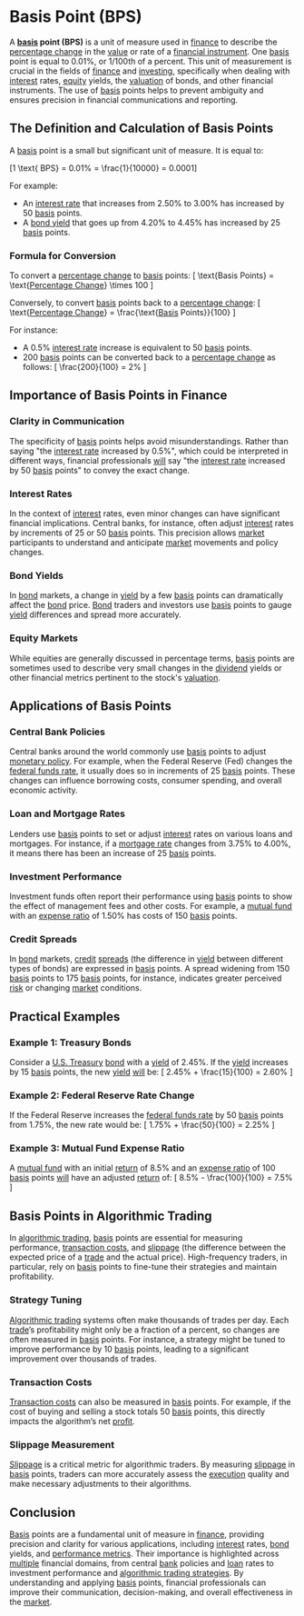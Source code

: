# Basis Point (BPS)

A **[basis](../b/basis.md) point (BPS)** is a unit of measure used in [finance](../f/finance.md) to describe the [percentage change](../p/percentage_change.md) in the [value](../v/value.md) or rate of a [financial instrument](../f/financial_instrument.md). One [basis](../b/basis.md) point is equal to 0.01%, or 1/100th of a percent. This unit of measurement is crucial in the fields of [finance](../f/finance.md) and [investing](../i/investing.md), specifically when dealing with [interest](../i/interest.md) rates, [equity](../e/equity.md) yields, the [valuation](../v/valuation.md) of bonds, and other financial instruments. The use of [basis](../b/basis.md) points helps to prevent ambiguity and ensures precision in financial communications and reporting.

## The Definition and Calculation of Basis Points

A [basis](../b/basis.md) point is a small but significant unit of measure. It is equal to:

\[1 \text{ BPS} = 0.01\% = \frac{1}{10000} = 0.0001\]

For example:
- An [interest rate](../i/interest_rate.md) that increases from 2.50% to 3.00% has increased by 50 [basis](../b/basis.md) points.
- A [bond yield](../b/bond_yield.md) that goes up from 4.20% to 4.45% has increased by 25 [basis](../b/basis.md) points.

### Formula for Conversion

To convert a [percentage change](../p/percentage_change.md) to [basis](../b/basis.md) points:
\[ \text{Basis Points} = \text{[Percentage Change](../p/percentage_change.md)} \times 100 \]

Conversely, to convert [basis](../b/basis.md) points back to a [percentage change](../p/percentage_change.md):
\[ \text{[Percentage Change](../p/percentage_change.md)} = \frac{\text{[Basis](../b/basis.md) Points}}{100} \]

For instance:
- A 0.5% [interest rate](../i/interest_rate.md) increase is equivalent to 50 [basis](../b/basis.md) points.
- 200 [basis](../b/basis.md) points can be converted back to a [percentage change](../p/percentage_change.md) as follows: 
\[ \frac{200}{100} = 2\% \]

## Importance of Basis Points in Finance

### Clarity in Communication

The specificity of [basis](../b/basis.md) points helps avoid misunderstandings. Rather than saying "the [interest rate](../i/interest_rate.md) increased by 0.5%", which could be interpreted in different ways, financial professionals [will](../w/will.md) say "the [interest rate](../i/interest_rate.md) increased by 50 [basis](../b/basis.md) points" to convey the exact change.

### Interest Rates

In the context of [interest](../i/interest.md) rates, even minor changes can have significant financial implications. Central banks, for instance, often adjust [interest](../i/interest.md) rates by increments of 25 or 50 [basis](../b/basis.md) points. This precision allows [market](../m/market.md) participants to understand and anticipate [market](../m/market.md) movements and policy changes.

### Bond Yields

In [bond](../b/bond.md) markets, a change in [yield](../y/yield.md) by a few [basis](../b/basis.md) points can dramatically affect the [bond](../b/bond.md) price. [Bond](../b/bond.md) traders and investors use [basis](../b/basis.md) points to gauge [yield](../y/yield.md) differences and spread more accurately.

### Equity Markets

While equities are generally discussed in percentage terms, [basis](../b/basis.md) points are sometimes used to describe very small changes in the [dividend](../d/dividend.md) yields or other financial metrics pertinent to the stock's [valuation](../v/valuation.md).

## Applications of Basis Points

### Central Bank Policies

Central banks around the world commonly use [basis](../b/basis.md) points to adjust [monetary policy](../m/monetary_policy.md). For example, when the Federal Reserve (Fed) changes the [federal funds rate](../f/federal_funds_rate.md), it usually does so in increments of 25 [basis](../b/basis.md) points. These changes can influence borrowing costs, consumer spending, and overall economic activity.

### Loan and Mortgage Rates

Lenders use [basis](../b/basis.md) points to set or adjust [interest](../i/interest.md) rates on various loans and mortgages. For instance, if a [mortgage rate](../m/mortgage_rate.md) changes from 3.75% to 4.00%, it means there has been an increase of 25 [basis](../b/basis.md) points.

### Investment Performance

Investment funds often report their performance using [basis](../b/basis.md) points to show the effect of management fees and other costs. For example, a [mutual fund](../m/mutual_fund.md) with an [expense ratio](../e/expense_ratio.md) of 1.50% has costs of 150 [basis](../b/basis.md) points.

### Credit Spreads

In [bond](../b/bond.md) markets, [credit](../c/credit.md) [spreads](../s/spreads.md) (the difference in [yield](../y/yield.md) between different types of bonds) are expressed in [basis](../b/basis.md) points. A spread widening from 150 [basis](../b/basis.md) points to 175 [basis](../b/basis.md) points, for instance, indicates greater perceived [risk](../r/risk.md) or changing [market](../m/market.md) conditions.

## Practical Examples

### Example 1: Treasury Bonds

Consider a [U.S. Treasury](../u/u.s._treasury.md) [bond](../b/bond.md) with a [yield](../y/yield.md) of 2.45%. If the [yield](../y/yield.md) increases by 15 [basis](../b/basis.md) points, the new [yield](../y/yield.md) [will](../w/will.md) be:
\[ 2.45\% + \frac{15}{100} = 2.60\% \]

### Example 2: Federal Reserve Rate Change

If the Federal Reserve increases the [federal funds rate](../f/federal_funds_rate.md) by 50 [basis](../b/basis.md) points from 1.75%, the new rate would be:
\[ 1.75\% + \frac{50}{100} = 2.25\% \]

### Example 3: Mutual Fund Expense Ratio

A [mutual fund](../m/mutual_fund.md) with an initial [return](../r/return.md) of 8.5% and an [expense ratio](../e/expense_ratio.md) of 100 [basis](../b/basis.md) points [will](../w/will.md) have an adjusted [return](../r/return.md) of:
\[ 8.5\% - \frac{100}{100} = 7.5\% \]

## Basis Points in Algorithmic Trading

In [algorithmic trading](../a/accountability.md), [basis](../b/basis.md) points are essential for measuring performance, [transaction costs](../t/transaction_costs.md), and [slippage](../s/slippage.md) (the difference between the expected price of a [trade](../t/trade.md) and the actual price). High-frequency traders, in particular, rely on [basis](../b/basis.md) points to fine-tune their strategies and maintain profitability.

### Strategy Tuning

[Algorithmic trading](../a/accountability.md) systems often make thousands of trades per day. Each [trade](../t/trade.md)’s profitability might only be a fraction of a percent, so changes are often measured in [basis](../b/basis.md) points. For instance, a strategy might be tuned to improve performance by 10 [basis](../b/basis.md) points, leading to a significant improvement over thousands of trades.

### Transaction Costs

[Transaction costs](../t/transaction_costs.md) can also be measured in [basis](../b/basis.md) points. For example, if the cost of buying and selling a stock totals 50 [basis](../b/basis.md) points, this directly impacts the algorithm’s net [profit](../p/profit.md).

### Slippage Measurement

[Slippage](../s/slippage.md) is a critical metric for algorithmic traders. By measuring [slippage](../s/slippage.md) in [basis](../b/basis.md) points, traders can more accurately assess the [execution](../e/execution.md) quality and make necessary adjustments to their algorithms.

## Conclusion

[Basis](../b/basis.md) points are a fundamental unit of measure in [finance](../f/finance.md), providing precision and clarity for various applications, including [interest](../i/interest.md) rates, [bond](../b/bond.md) yields, and [performance metrics](../p/performance_metrics.md). Their importance is highlighted across [multiple](../m/multiple.md) financial domains, from central [bank](../b/bank.md) policies and [loan](../l/loan.md) rates to investment performance and [algorithmic trading strategies](../a/algorithmic_trading_strategies.md). By understanding and applying [basis](../b/basis.md) points, financial professionals can improve their communication, decision-making, and overall effectiveness in the [market](../m/market.md).